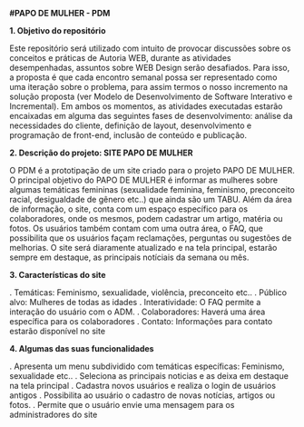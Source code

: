 
**#PAPO DE MULHER - PDM**

**1. Objetivo do repositório**

Este repositório será utilizado com intuito de provocar discussões sobre os conceitos e práticas de Autoria WEB, durante as atividades desempenhadas, assuntos sobre WEB Design serão desafiados. Para isso, a proposta é que cada encontro semanal possa ser representado como uma iteração sobre o problema, para assim termos o nosso incremento na solução proposta (ver Modelo de Desenvolvimento de Software Interativo e Incremental). Em ambos os momentos, as atividades executadas estarão encaixadas em alguma das seguintes fases de desenvolvimento: análise da necessidades do cliente, definição de layout, desenvolvimento e programação de front-end, inclusão de conteúdo e publicação.

**2. Descrição do projeto: SITE PAPO DE MULHER**

O PDM é a prototipação de um site criado para o projeto PAPO DE MULHER. O principal objetivo do PAPO DE MULHER é informar as mulheres sobre algumas temáticas femininas (sexualidade feminina, feminismo, preconceito racial, desigualdade de gênero etc..) que ainda são um TABU. Além da área de informação, o site, conta com um espaço específico para os colaboradores, onde os mesmos, podem cadastrar um artigo, matéria ou fotos. Os usuários também contam com uma outra área, o FAQ, que possibilita que os usuários façam reclamações, perguntas ou sugestões de melhorias. O site será diaramente atualizado e na tela principal, estarão sempre em destaque, as principais notíciais da semana ou mês. 

**3. Características do site**

. Temáticas: Feminismo, sexualidade, violência, preconceito etc.. 
. Público alvo: Mulheres de todas as idades 
. Interatividade: O FAQ permite a interação do usuário com o ADM.
. Colaboradores: Haverá uma área específica para os colaboradores
. Contato: Informações para contato estarão disponível no site 

**4. Algumas das suas funcionalidades**

. Apresenta um menu subdividido com temáticas específicas: Feminismo, sexualidade etc..
. Seleciona as principais noticias e as deixa em destaque na tela principal
. Cadastra novos usuários e realiza o login de usuários antigos 
. Possibilita ao usuário o cadastro de novas notícias, artigos ou fotos.
. Permite que o usuário envie uma mensagem para os administradores do site


